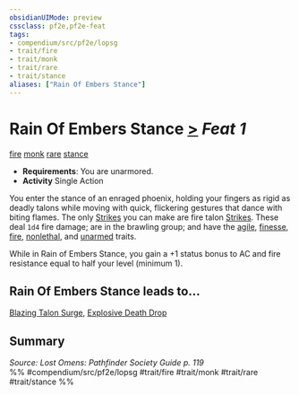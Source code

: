 ```yaml
---
obsidianUIMode: preview
cssclass: pf2e,pf2e-feat
tags:
- compendium/src/pf2e/lopsg
- trait/fire
- trait/monk
- trait/rare
- trait/stance
aliases: ["Rain Of Embers Stance"]
---
```

# Rain Of Embers Stance  [>](../../Rules/core-rulebook/chapter-9-playing-the-game.md#Actions "Single Action") *Feat 1*  
[fire](../../Rules/traits/fire.md)  [monk](../../Rules/traits/monk.md)  [rare](../../Rules/traits/rare.md)  [stance](../../Rules/traits/stance.md)  

- **Requirements**: You are unarmored.
- **Activity** Single Action

You enter the stance of an enraged phoenix, holding your fingers as rigid as deadly talons while moving with quick, flickering gestures that dance with biting flames. The only [Strikes](../../Rules/actions/strike.md) you can make are fire talon [Strikes](../../Rules/actions/strike.md). These deal `1d4` fire damage; are in the brawling group; and have the [agile](../../Rules/traits/agile.md), [finesse](../../Rules/traits/finesse.md), [fire](../../Rules/traits/fire.md), [nonlethal](../../Rules/traits/nonlethal.md), and [unarmed](../../Rules/traits/unarmed.md) traits.

While in Rain of Embers Stance, you gain a +1 status bonus to AC and fire resistance equal to half your level (minimum 1).

## Rain Of Embers Stance leads to...

[Blazing Talon Surge](blazing-talon-surge-lopsg.md), [Explosive Death Drop](explosive-death-drop-lopsg.md)

## Summary

*Source: Lost Omens: Pathfinder Society Guide p. 119*  
%% #compendium/src/pf2e/lopsg #trait/fire #trait/monk #trait/rare #trait/stance %%